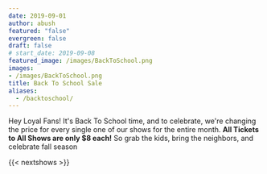 ```yaml
---
date: 2019-09-01
author: abush
featured: "false"
evergreen: false
draft: false
# start_date: 2019-09-08
featured_image: /images/BackToSchool.png
images:
- /images/BackToSchool.png
title: Back To School Sale
aliases:
  - /backtoschool/
---
```


Hey Loyal Fans! It's Back To School time, and to celebrate, we're changing the price for every single one of our shows for the entire month. **All Tickets to All Shows are only $8 each!** So grab the kids, bring the neighbors, and celebrate fall season

{{< nextshows >}}

